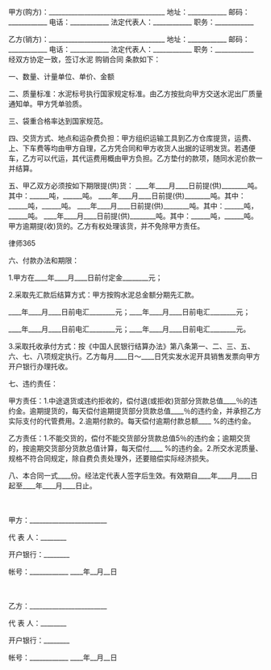 
 甲方(购方)：____________________________________ 
 地址：____________ 邮码：____________ 电话：____________ 
 法定代表人：____________ 职务：____________ 
 
 
 乙方(销方)：____________________________________ 
 地址：____________ 邮码：____________ 电话：____________ 
 法定代表人：____________ 职务：____________ 
 经双方协定一致，签订水泥
购销合同
条款如下：
 
 一、数量、计量单位、单价、金额
 
 二、质量标准：水泥标号执行国家规定标准。由乙方按批向甲方交送水泥出厂质量通知单。甲方凭单验质。
 
 
 三、袋重合格率达到国家规范。
 
 
 四、交货方式、地点和运杂费负担：甲方组织运输工具到乙方仓库提货，运费、上、下车费等均由甲方自理，乙方凭合同和甲方收货人出据的证明发货。若遇便车，乙方可以代运，其代运费用概由甲方负担。乙方垫付的款项，随同水泥价款一并结算。
 
 
 五、甲乙双方必须按如下期限提(供)货：
 ____年____月____日前提(供)________吨。其中：______吨，______吨。
 ____年____月____日前提(供)________吨。其中：______吨，______吨。
 ____年____月____日前提(供)________吨。其中：______吨，______吨。
 ____年____月____日前提(供)________吨。其中：______吨，______吨。
 甲方逾期提(收)货的。乙方有权处理该货，并不免除甲方责任。
 
 




 
律师365






 六、付款办法和期限：

 1.甲方在____年____月____日前付定金________元；

 2.采取先汇款后结算方式：甲方按购水泥总金额分期先汇款。

 ____年____月____日前电汇________元；____年____月____日前电汇________元；

 ____年____月____日前电汇________元；____年____月____日前电汇________元。

 3.采取托收承付方式：按《中国人民银行结算办法》第八条第一、二、三、五、六、七、八项规定执行。乙方每月____日～____日凭实发水泥开具销售发票向甲方开户银行办理托收。

 

 

 七、违约责任：

 甲方责任：1.中途退货或违约拒收的，偿付退(或拒收)货部分货款总值____％的违约金。逾期提货的，每天偿付逾期提货部分货款总值____％的违约金，并承担乙方实际支付的代管费用。2.逾期付款的。每天偿付逾期付款总额____ %的违约金。

 乙方责任：1.不能交货的，偿付不能交货部分货款总值5％的违约金；逾期交货的，按逾期交货部分货款总值计算，每天偿付____ %的违约金。2.所交水泥质量、规格不符合同规定，除自费负责处理外，还要赔偿实际经济损失。 

 

 

 八、本合同一式____份。经法定代表人签字后生效。有效期自____年____月____日起至____年____月____日止。

 　

 甲方：________________________

 代 表 人：________ 

 开户银行：________ 

 帐号：____________ ____年__月__日

 　

 乙方：________________________

 代 表 人：________ 

 开户银行：________ 

 帐号：____________ ____年__月__日 


 

 
 
 
 
 
  


  
 

  


  


  
 
 
 
 

